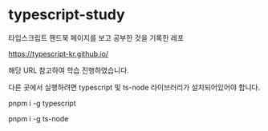# typescript-study

타입스크립트 핸드북 페이지를 보고 공부한 것을 기록한 레포

https://typescript-kr.github.io/

해당 URL 참고하여 학습 진행하였습니다.

다른 곳에서 실행하려면 typescript 및 ts-node 라이브러리가 설치되어있어야 합니다.

pnpm i -g typescript

pnpm i -g ts-node
